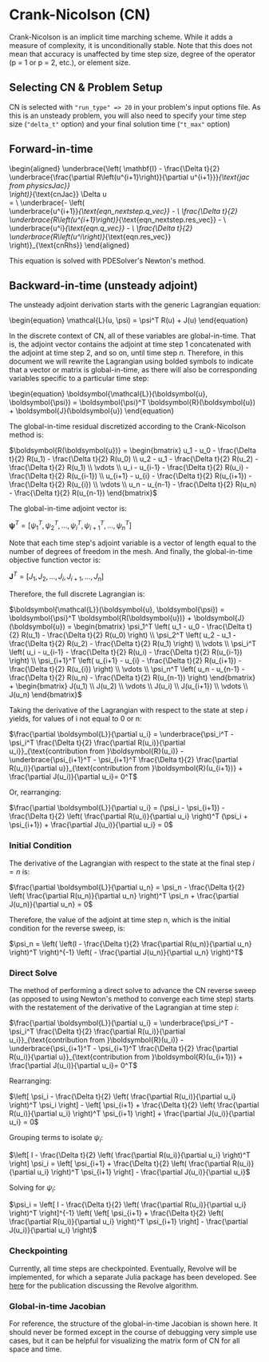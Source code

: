 # Crank-Nicolson (CN)

Crank-Nicolson is an implicit time marching scheme.
While it adds a measure of complexity, it is unconditionally stable. 
Note that this does not mean that accuracy is unaffected by time step size, 
degree of the operator (p = 1 or p = 2, etc.), or element size.

## Selecting CN & Problem Setup

CN is selected with `"run_type" => 20` in your problem's input options file.
As this is an unsteady problem, you will also need to specify your 
  time step size (`"delta_t"` option) and your final solution time (`"t_max"` option)


## Forward-in-time

\begin{aligned}
\underbrace{\left( \mathbf{I} - \frac{\Delta t}{2} \underbrace{\frac{\partial R\left(u^{i+1}\right)}{\partial u^{i+1}}}_{\text{jac from physicsJac}} \
\right)}_{\text{cnJac}} \Delta u\
= \\
\underbrace{- \left( \
  \underbrace{u^{i+1}}_{\text{eqn\_nextstep.q\_vec}} - \ 
    \frac{\Delta t}{2} \underbrace{R\left(u^{i+1}\right)}_{\text{eqn\_nextstep.res\_vec}} - \ 
  \underbrace{u^i}_{\text{eqn.q\_vec}} - \ 
    \frac{\Delta t}{2} \underbrace{R\left(u^i\right)}_{\text{eqn.res\_vec}} \
\right)}_{\text{cnRhs}}
\end{aligned}

This equation is solved with PDESolver's Newton's method.

## Backward-in-time (unsteady adjoint)

The unsteady adjoint derivation starts with the generic Lagrangian equation:

\begin{equation}
\mathcal{L}(u, \psi) = \psi^T R(u) + J(u)
\end{equation}

In the discrete context of CN, all of these variables are global-in-time.
That is, the adjoint vector contains the adjoint at time step 1 concatenated with 
  the adjoint at time step 2, and so on, until time step $n$.
Therefore, in this document we will rewrite the Lagrangian using bolded symbols to indicate 
  that a vector or matrix is global-in-time, as there will also be corresponding variables
  specific to a particular time step:

\begin{equation}
\boldsymbol{\mathcal{L}}(\boldsymbol{u}, \boldsymbol{\psi}) = \boldsymbol{\psi}^T \boldsymbol{R}(\boldsymbol{u}) + \boldsymbol{J}(\boldsymbol{u})
\end{equation}

The global-in-time residual discretized according to the Crank-Nicolson method is:

$\boldsymbol{R(\boldsymbol{u})} = \begin{bmatrix} u_1 - u_0 - \frac{\Delta t}{2} R(u_1) - \frac{\Delta t}{2} R(u_0) \\ u_2 - u_1 - \frac{\Delta t}{2} R(u_2) - \frac{\Delta t}{2} R(u_1) \\ \vdots \\ u_i - u_{i-1} - \frac{\Delta t}{2} R(u_i) - \frac{\Delta t}{2} R(u_{i-1}) \\ u_{i+1} - u_{i} - \frac{\Delta t}{2} R(u_{i+1}) - \frac{\Delta t}{2} R(u_{i}) \\ \vdots \\ u_n - u_{n-1} - \frac{\Delta t}{2} R(u_n) - \frac{\Delta t}{2} R(u_{n-1}) \end{bmatrix}$

The global-in-time adjoint vector is:

$\boldsymbol{\psi}^T = [\psi_1^T, \psi_2^T, \dots, \psi_i^T, \psi_{i+1}^T, \dots, \psi_n^T]$

Note that each time step's adjoint variable is a vector of length equal to the number of degrees of freedom in the mesh.
And finally, the global-in-time objective function vector is:

$\boldsymbol{J}^T = [J_1, J_2, \dots, J_i, J_{i+1}, \dots, J_n]$

Therefore, the full discrete Lagrangian is:

$\boldsymbol{\mathcal{L}}(\boldsymbol{u}, \boldsymbol{\psi}) = \boldsymbol{\psi}^T \boldsymbol{R(\boldsymbol{u})} + \boldsymbol{J}(\boldsymbol{u}) = \begin{bmatrix} \psi_1^T \left( u_1 - u_0 - \frac{\Delta t}{2} R(u_1) - \frac{\Delta t}{2} R(u_0) \right) \\ \psi_2^T \left( u_2 - u_1 - \frac{\Delta t}{2} R(u_2) - \frac{\Delta t}{2} R(u_1) \right) \\ \vdots \\ \psi_i^T \left( u_i - u_{i-1} - \frac{\Delta t}{2} R(u_i) - \frac{\Delta t}{2} R(u_{i-1}) \right) \\ \psi_{i+1}^T \left( u_{i+1} - u_{i} - \frac{\Delta t}{2} R(u_{i+1}) - \frac{\Delta t}{2} R(u_{i}) \right) \\ \vdots \\ \psi_n^T \left( u_n - u_{n-1} - \frac{\Delta t}{2} R(u_n) - \frac{\Delta t}{2} R(u_{n-1}) \right) \end{bmatrix} + \begin{bmatrix} J(u_1) \\ J(u_2) \\ \vdots \\ J(u_i) \\ J(u_{i+1}) \\ \vdots \\ J(u_n) \end{bmatrix}$

Taking the derivative of the Lagrangian with respect to the state at step $i$ yields, for values of i not equal to 0 or n:

$\frac{\partial \boldsymbol{L}}{\partial u_i} = \underbrace{\psi_i^T - \psi_i^T \frac{\Delta t}{2} \frac{\partial R(u_i)}{\partial u_i}}_{\text{contribution from }\boldsymbol{R}(u_i)} - \underbrace{\psi_{i+1}^T - \psi_{i+1}^T \frac{\Delta t}{2} \frac{\partial R(u_i)}{\partial u}}_{\text{contribution from }\boldsymbol{R}(u_{i+1})} + \frac{\partial J(u_i)}{\partial u_i}= 0^T$

Or, rearranging:

$\frac{\partial \boldsymbol{L}}{\partial u_i} = (\psi_i - \psi_{i+1}) - \frac{\Delta t}{2} \left( \frac{\partial R(u_i)}{\partial u_i} \right)^T (\psi_i + \psi_{i+1}) + \frac{\partial J(u_i)}{\partial u_i} = 0$

### Initial Condition

The derivative of the Lagrangian with respect to the state at the final step $i = n$ is:

$\frac{\partial \boldsymbol{L}}{\partial u_n} = \psi_n - \frac{\Delta t}{2} \left( \frac{\partial R(u_n)}{\partial u_n} \right)^T \psi_n + \frac{\partial J(u_n)}{\partial u_n} = 0$

Therefore, the value of the adjoint at time step n, which is the initial condition for the reverse sweep, is:

$\psi_n = \left( \left(I - \frac{\Delta t}{2} \frac{\partial R(u_n)}{\partial u_n} \right)^T \right)^{-1} \left( - \frac{\partial J(u_n)}{\partial u_n} \right)^T$


### Direct Solve

The method of performing a direct solve to advance the CN reverse sweep (as opposed to using Newton's method to converge each time step) starts with the restatement of the derivative of the Lagrangian at time step $i$:

$\frac{\partial \boldsymbol{L}}{\partial u_i} = \underbrace{\psi_i^T - \psi_i^T \frac{\Delta t}{2} \frac{\partial R(u_i)}{\partial u_i}}_{\text{contribution from }\boldsymbol{R}(u_i)} - \underbrace{\psi_{i+1}^T - \psi_{i+1}^T \frac{\Delta t}{2} \frac{\partial R(u_i)}{\partial u}}_{\text{contribution from }\boldsymbol{R}(u_{i+1})} + \frac{\partial J(u_i)}{\partial u_i}= 0^T$

Rearranging:

$\left[ \psi_i - \frac{\Delta t}{2} \left( \frac{\partial R(u_i)}{\partial u_i} \right)^T \psi_i \right] - \left[ \psi_{i+1} + \frac{\Delta t}{2} \left( \frac{\partial R(u_i)}{\partial u_i} \right)^T \psi_{i+1} \right] + \frac{\partial J(u_i)}{\partial u_i} = 0$

Grouping terms to isolate $\psi_i$:

$\left[ I - \frac{\Delta t}{2} \left( \frac{\partial R(u_i)}{\partial u_i} \right)^T \right] \psi_i = \left[ \psi_{i+1} + \frac{\Delta t}{2} \left( \frac{\partial R(u_i)}{\partial u_i} \right)^T \psi_{i+1} \right] - \frac{\partial J(u_i)}{\partial u_i}$

Solving for $\psi_i$:

$\psi_i = \left[ I - \frac{\Delta t}{2} \left( \frac{\partial R(u_i)}{\partial u_i} \right)^T \right]^{-1} \left( \left[ \psi_{i+1} + \frac{\Delta t}{2} \left( \frac{\partial R(u_i)}{\partial u_i} \right)^T \psi_{i+1} \right] - \frac{\partial J(u_i)}{\partial u_i} \right)$


### Checkpointing

Currently, all time steps are checkpointed. 
Eventually, Revolve will be implemented, for which a separate Julia package has been developed. 
See [here](http://dl.acm.org/citation.cfm?id=347846) for the publication discussing the Revolve algorithm.


### Global-in-time Jacobian

For reference, the structure of the global-in-time Jacobian is shown here.
It should never be formed except in the course of debugging very simple use cases, 
  but it can be helpful for visualizing the matrix form of CN for all space and time.




